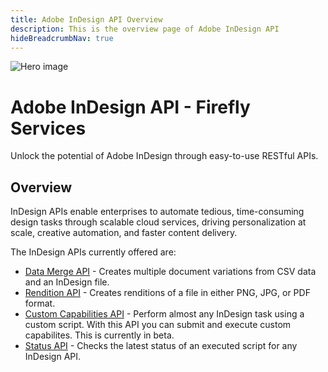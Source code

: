 ```yaml
---
title: Adobe InDesign API Overview
description: This is the overview page of Adobe InDesign API
hideBreadcrumbNav: true
---
```


<Hero slots="image, heading, text" background="rgb(64, 34, 138)"/>

![Hero image](./hero.png)

# Adobe InDesign API - Firefly Services

Unlock the potential of Adobe InDesign through easy-to-use RESTful APIs.

## Overview

InDesign APIs enable enterprises to automate tedious, time-consuming design tasks through scalable cloud services, driving personalization at scale, creative automation, and faster content delivery.

The InDesign APIs currently offered are:

- [Data Merge API](./api/datamerge.md) - Creates multiple document variations from CSV data and an InDesign file.
- [Rendition API](./api/rendition.md) -  Creates renditions of a file in either PNG, JPG, or PDF format.
- [Custom Capabilities API](./api/capabilities.md) - Perform almost any InDesign task using a custom script. With this API you can submit and execute custom capabilites. This is currently in beta.
- [Status API](./api/status.md) - Checks the latest status of an executed script for any InDesign API.
  